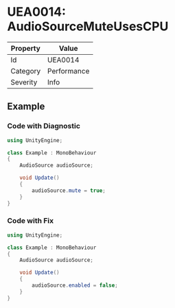 # UEA0014: AudioSourceMuteUsesCPU

| Property | Value         |
| -------- | ------------- |
| Id       | UEA0014       |
| Category | Performance   |
| Severity | Info          |

## Example

### Code with Diagnostic

```csharp
using UnityEngine;

class Example : MonoBehaviour
{
    AudioSource audioSource;

    void Update()
    {
        audioSource.mute = true;
    }
}
```

### Code with Fix


```csharp
using UnityEngine;

class Example : MonoBehaviour
{
    AudioSource audioSource;

    void Update()
    {
        audioSource.enabled = false;
    }
}
```